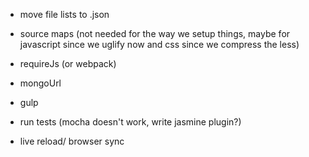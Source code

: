- move file lists to .json

- source maps (not needed for the way we setup things, maybe for javascript since we uglify now and css since we compress the less)
- requireJs (or webpack)
- mongoUrl
- gulp

- run tests (mocha doesn't work, write jasmine plugin?)
- live reload/ browser sync
